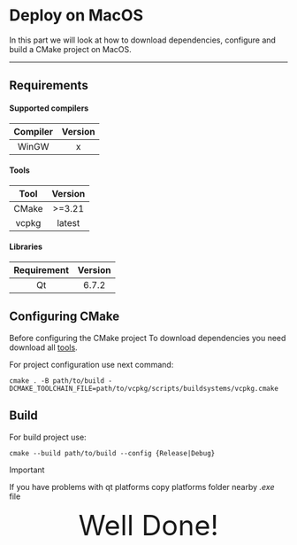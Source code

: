 # Deploy on MacOS

In this part we will look at how to download
dependencies, configure and build a CMake project on MacOS.

---

## Requirements

#### Supported compilers

| Compiler | Version |
|:--------:|:-------:|
|  WinGW   |    x    |

#### Tools

|       Tool       | Version |
|:----------------:|:-------:|
|      CMake       | \>=3.21 |
|      vcpkg       | latest  |

#### Libraries

| Requirement | Version |
|:-----------:|:-------:|
|     Qt      |  6.7.2  |

## Configuring CMake

Before configuring the CMake project
To download dependencies you need
download all [tools](#tools).

For project configuration use
next command:

```shell
cmake . -B path/to/build -DCMAKE_TOOLCHAIN_FILE=path/to/vcpkg/scripts/buildsystems/vcpkg.cmake
```

## Build

For build project use:

```shell
cmake --build path/to/build --config {Release|Debug}
```

> [!IMPORTANT]
> If you have problems with qt platforms
> copy platforms folder nearby _.exe_
> file

<header align="center" style="font-size: 50px;">Well Done!</header>
